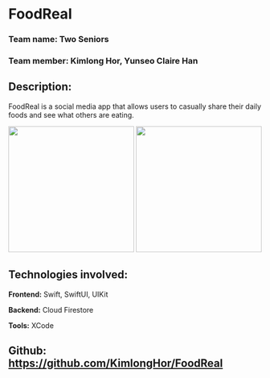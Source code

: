 # FoodReal
### Team name: Two Seniors
### Team member: Kimlong Hor, Yunseo Claire Han

## Description:
FoodReal is a social media app that allows users to casually share their daily foods and see what others are eating.

<img src="https://github.com/KimlongHor/FoodReal/assets/57244943/a02708a5-6ef9-41f0-822a-09fd652e8963" width="250">
<img src="https://github.com/KimlongHor/FoodReal/assets/57244943/969a08f4-2e06-469e-8a4d-cbef060ede2c" width="250">

## Technologies involved:
**Frontend:** Swift, SwiftUI, UIKit

**Backend:** Cloud Firestore

**Tools:** XCode

## Github: https://github.com/KimlongHor/FoodReal
